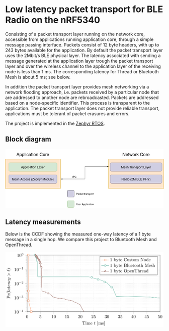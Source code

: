 # Low latency packet transport for BLE Radio on the nRF5340

Consisting of a packet transport layer running on the network core, accessible from applications running application core, through a simple message passing interface. Packets consist of 12 byte headers, with up to 243 bytes available for the application.
By default the packet transport layer uses the 2Mbit/s BLE physical layer.
The latency associated with sending a message generated at the application layer trough the packet transport layer and over the wireless channel to the application layer of the receiving node is less than 1 ms. 
The corresponding latency for Thread or Bluetooth Mesh is about 5 ms; see below.

In addition the packet transport layer provides mesh networking via a network flooding approach, i.e. packets received by a particular node that are addressed to another node are rebroadcasted. Packets are addressed based on a node-specific identifier. This process is transparent to the application. 
The packet transport layer does not provide reliable transport, applications must be tolerant of packet erasures and errors. 

The project is implemented in the [Zephyr RTOS](https://github.com/zephyrproject-rtos/zephyr).

## Block diagram

![overview](overview.png)

## Latency measurements

Below is the CCDF showing the measured one-way latency of a 1 byte message in a single hop. We compare this project to Bluetooth Mesh and OpenThread.

![latency figure](latency.png)
